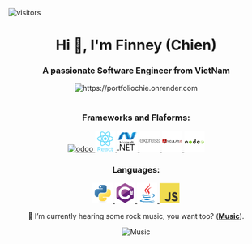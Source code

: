 ![visitors](https://visitor-badge.laobi.icu/badge?page_id=lsriniwas.lsriniwas)
<h1 align="center">Hi 👋, I'm Finney (Chien)</h1>
<h3 align="center">A passionate Software Engineer from VietNam</h3>
   <div align='center'>
  <img src="https://user-images.githubusercontent.com/55389276/140866485-8fb1c876-9a8f-4d6a-98dc-08c4981eaf70.gif" alt="https://portfoliochie.onrender.com"/>
   
   </div>
  <br/>
  <h3 align="center">Frameworks and Flaforms:</h3>
<p align="center"><a href="https://odoo.com" target="_blank" rel="noreferrer"> <img  src="https://info.mollie.com/hubfs/github/odoo/logo.png" alt="odoo" width="40" height="40"/> </a>  <a href="https://reactjs.org/" target="_blank" rel="noreferrer"> <img src="https://raw.githubusercontent.com/devicons/devicon/master/icons/react/react-original-wordmark.svg" alt="react" width="40" height="40"/> <a href="https://dotnet.microsoft.com/" target="_blank" rel="noreferrer"> <img src="https://raw.githubusercontent.com/devicons/devicon/master/icons/dot-net/dot-net-original-wordmark.svg" alt="dotnet" width="40" height="40"/> </a><a href="https://expressjs.com" target="_blank" rel="noreferrer"> <img src="https://raw.githubusercontent.com/devicons/devicon/master/icons/express/express-original-wordmark.svg" alt="express" width="40" height="40"/> </a> <a href="https://angular.io" target="_blank" rel="noreferrer"> <img src="https://raw.githubusercontent.com/devicons/devicon/master/icons/angularjs/angularjs-original-wordmark.svg" alt="angularjs" width="40" height="40"/> </a> <a href="https://nodejs.org" target="_blank" rel="noreferrer"> <img src="https://raw.githubusercontent.com/devicons/devicon/master/icons/nodejs/nodejs-original-wordmark.svg" alt="nodejs" width="40" height="40"/> </a></p>
<h3 align="center">Languages: </h3>
<p align="center"> <a href="https://www.python.org" target="_blank" rel="noreferrer"> <img src="https://raw.githubusercontent.com/devicons/devicon/master/icons/python/python-original.svg" alt="python" width="40" height="40"/> </a> <a href="https://www.w3schools.com/cs/" target="_blank" rel="noreferrer"> <img src="https://raw.githubusercontent.com/devicons/devicon/master/icons/csharp/csharp-original.svg" alt="csharp" width="40" height="40"/> </a><a href="https://www.java.com" target="_blank" rel="noreferrer"> <img src="https://raw.githubusercontent.com/devicons/devicon/master/icons/java/java-original.svg" alt="java" width="40" height="40"/> </a> <a href="https://developer.mozilla.org/en-US/docs/Web/JavaScript" target="_blank" rel="noreferrer"> <img src="https://raw.githubusercontent.com/devicons/devicon/master/icons/javascript/javascript-original.svg" alt="javascript" width="40" height="40"/> </a></p>
   <p  align="center">🎸 I’m currently hearing some rock music, you want too? (<a href="https://www.youtube.com/watch?v=0tn6nWYNK3Q&ab_channel=MGKVEVO"><strong>Music</strong></a>).
</p>
  <div align="center" > <img   height="100" alt="Music" src="https://thumbs.gfycat.com/FearlessShimmeringBluejay-max-1mb.gif"> </div>

<br/>


  <div style="display: flex;justify-content:center;">

